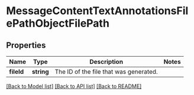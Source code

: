 # MessageContentTextAnnotationsFilePathObjectFilePath

## Properties
Name | Type | Description | Notes
------------ | ------------- | ------------- | -------------
**fileId** | **string** | The ID of the file that was generated. | 

[[Back to Model list]](../README.md#documentation-for-models) [[Back to API list]](../README.md#documentation-for-api-endpoints) [[Back to README]](../README.md)


